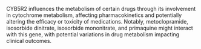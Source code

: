 CYB5R2 influences the metabolism of certain drugs through its involvement in cytochrome metabolism, affecting pharmacokinetics and potentially altering the efficacy or toxicity of medications. Notably, metoclopramide, isosorbide dinitrate, isosorbide mononitrate, and primaquine might interact with this gene, with potential variations in drug metabolism impacting clinical outcomes.